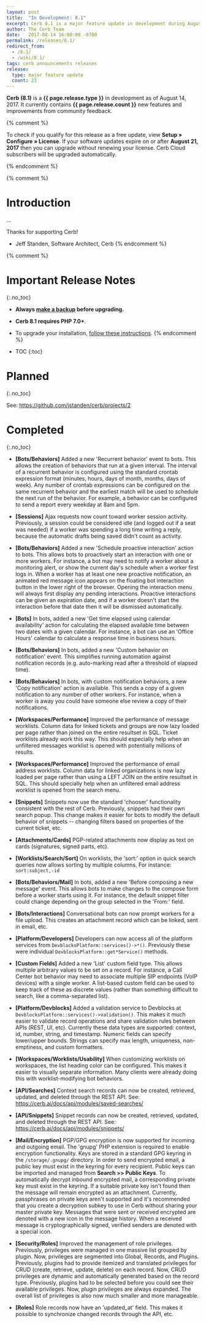```yaml
---
layout: post
title:  "In Development: 8.1"
excerpt: Cerb 8.1 is a major feature update in development during August 2017 with 23+ improvements from community feedback.
author: The Cerb Team
date:   2017-08-14 16:00:00 -0700
permalink: /releases/8.1/
redirect_from:
  - /8.1/
  - /wiki/8.1/
tags: cerb announcements releases
release:
  type: major feature update
  count: 23
---
```


**Cerb (8.1)** is a **{{ page.release.type }}** in development as of August 14, 2017.  It currently contains **{{ page.release.count }}** new features and improvements from community feedback.

{% comment %}
<div class="cerb-box note">
	<p>
		To check if you qualify for this release as a free update, view <b>Setup &raquo; Configure &raquo; License</b>. If your software updates expire on or after <b>August 21, 2017</b> then you can upgrade without renewing your license.  Cerb Cloud subscribers will be upgraded automatically.
	</p>
</div>
{% endcomment %}

{% comment %}
# Introduction
...

Thanks for supporting Cerb!

- Jeff Standen, Software Architect, Cerb
{% endcomment %}

{% comment %}
# Important Release Notes
{:.no_toc}

* **Always [make a backup](/docs/backups) before upgrading.**

* **Cerb 8.1 requires PHP 7.0+**.

* To upgrade your installation, [follow these instructions](/docs/upgrading).
{% endcomment %}

* TOC
{:toc}

# Planned
{:.no_toc}

See: <https://github.com/jstanden/cerb/projects/2>

# Completed
{:.no_toc}

* **[Bots/Behaviors]** Added a new 'Recurrent behavior' event to bots. This allows the creation of behaviors that run at a given interval. The interval of a recurrent behavior is configured using the standard crontab expression format (minutes, hours, days of month, months, days of week). Any number of crontab expressions can be configured on the same recurrent behavior and the earliest match will be used to schedule the next run of the behavior. For example, a behavior can be configured to send a report every weekday at 8am and 5pm.

* **[Sessions]** Ajax requests now count toward worker session activity. Previously, a session could be considered idle (and logged out if a seat was needed) if a worker was spending a long time writing a reply, because the automatic drafts being saved didn't count as activity.

* **[Bots/Behaviors]** Added a new 'Schedule proactive interaction' action to bots. This allows bots to proactively start an interaction with one or more workers. For instance, a bot may need to notify a worker about a monitoring alert, or show the current day's schedule when a worker first logs in. When a worker has at least one new proactive notification, an animated red message icon appears on the floating bot interaction button in the lower right of the browser. Opening the interaction menu will always first display any pending interactions. Proactive interactions can be given an expiration date, and if a worker doesn't start the interaction before that date then it will be dismissed automatically.

* **[Bots]** In bots, added a new 'Get time elapsed using calendar availability' action for calculating the elapsed available time between two dates with a given calendar. For instance, a bot can use an 'Office Hours' calendar to calculate a response time in business hours.

* **[Bots/Behaviors]** In bots, added a new 'Custom behavior on notification' event. This simplifies running automation against notification records (e.g. auto-marking read after a threshold of elapsed time).

* **[Bots/Behaviors]** In bots, with custom notification behaviors, a new 'Copy notification' action is available. This sends a copy of a given notification to any number of other workers. For instance, when a worker is away you could have someone else review a copy of their notifications.

* **[Workspaces/Performance]** Improved the performance of message worklists. Column data for linked tickets and groups are now lazy loaded per page rather than joined on the entire resultset in SQL. Ticket worklists already work this way.  This should especially help when an unfiltered messages worklist is opened with potentially millions of results.

* **[Workspaces/Performance]** Improved the performance of email address worklists. Column data for linked organizations is now lazy loaded per page rather than using a LEFT JOIN on the entire resultset in SQL. This should specially help when an unfiltered email address worklist is opened from the search menu.

* **[Snippets]** Snippets now use the standard 'chooser' functionality consistent with the rest of Cerb. Previously, snippets had their own search popup. This change makes it easier for bots to modify the default behavior of snippets -- changing filters based on properties of the current ticket, etc.

* **[Attachments/Cards]** PGP-related attachments now display as text on cards (signatures, signed parts, etc).

* **[Worklists/Search/Sort]** On worklists, the 'sort:' option in quick search queries now allows sorting by multiple columns. For instance: `sort:subject,-id`

* **[Bots/Behaviors/Mail]** In bots, added a new 'Before composing a new message' event. This allows bots to make changes to the compose form before a worker starts using it. For instance, the default snippet filter could change depending on the group selected in the 'From:' field.

* **[Bots/Interactions]** Conversational bots can now prompt workers for a file upload. This creates an attachment record which can be linked, sent in email, etc.

* **[Platform/Developers]** Developers can now access all of the platform services from `DevblocksPlatform::services()->*()`. Previously these were individual `DevblocksPlatform::get*Service()` methods.

* **[Custom Fields]** Added a new 'List' custom field type. This allows multiple arbitrary values to be set on a record. For instance, a Call Center bot behavior may need to associate multiple SIP endpoints (VoIP devices) with a single worker. A list-based custom field can be used to keep track of these as discrete values (rather than something difficult to search, like a comma-separated list).

* **[Platform/Devblocks]** Added a validation service to Devblocks at `DevblocksPlatform::services()->validation()`. This makes it much easier to validate record operations and share validation rules between APIs (REST, UI, etc). Currently these data types are supported: context, id, number, string, and timestamp. Numeric fields can specify lower/upper bounds. Strings can specify max length, uniqueness, non-emptiness, and custom formatters.

* **[Workspaces/Worklists/Usability]** When customizing worklists on workspaces, the list heading color can be configured. This makes it easier to visually separate information. Many clients were already doing this with worklist-modifying bot behaviors.

* **[API/Searches]** Context search records can now be created, retrieved, updated, and deleted through the REST API.  See: <https://cerb.ai/docs/api/modules/saved-searches/>

* **[API/Snippets]** Snippet records can now be created, retrieved, updated, and deleted through the REST API.  See: <https://cerb.ai/docs/api/modules/snippets/>

* **[Mail/Encryption]** PGP/GPG encryption is now supported for incoming and outgoing email. The 'gnupg' PHP extension is required to enable encryption functionality.  Keys are stored in a standard GPG keyring in the `/storage/.gnupg/` directory. In order to send encrypted email, a public key must exist in the keyring for every recipient. Public keys can be imported and managed from **Search >> Public Keys**. To automatically decrypt inbound encrypted mail, a corresponding private key must exist in the keyring. If a suitable private key isn't found then the message will remain encrypted as an attachment. Currently, passphrases on private keys aren't supported and it's recommended that you create a decryption subkey to use in Cerb without sharing your master private key. Messages that were sent or received encrypted are denoted with a new icon in the message history. When a received message is cryptographically signed, verified senders are denoted with a special icon.

* **[Security/Roles]** Improved the management of role privileges. Previously, privileges were managed in one massive list grouped by plugin. Now, privileges are segmented into Global, Records, and Plugins.  Previously, plugins had to provide itemized and translated privileges for CRUD (create, retrieve, update, delete) on each record. Now, CRUD privileges are dynamic and automatically generated based on the record type. Previously, plugins had to be selected before you could see their available privileges. Now, plugin privileges are always expanded. The overall list of privileges is also now much smaller and more manageable.

* **[Roles]** Role records now have an 'updated_at' field. This makes it possible to synchronize changed records through the API, etc.

